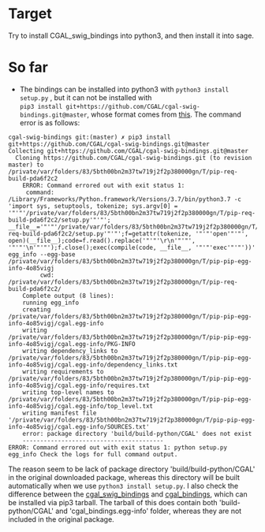 # Target

Try to install CGAL_swig_bindings into python3, and then install it into sage.

# So far

- The bindings can be installed into python3 with ```python3 install setup.py``` , but it can not be installed with \
```pip3 install git+https://github.com/CGAL/cgal-swig-bindings.git@master```, whose format comes from [this](https://stackoverflow.com/questions/20101834/pip-install-from-git-repo-branch). The command error is as follows:
```
cgal-swig-bindings git:(master) ✗ pip3 install git+https://github.com/CGAL/cgal-swig-bindings.git@master
Collecting git+https://github.com/CGAL/cgal-swig-bindings.git@master
  Cloning https://github.com/CGAL/cgal-swig-bindings.git (to revision master) to /private/var/folders/83/5bth00bn2m37tw719j2f2p380000gn/T/pip-req-build-pda6f2c2
    ERROR: Command errored out with exit status 1:
     command: /Library/Frameworks/Python.framework/Versions/3.7/bin/python3.7 -c 'import sys, setuptools, tokenize; sys.argv[0] = '"'"'/private/var/folders/83/5bth00bn2m37tw719j2f2p380000gn/T/pip-req-build-pda6f2c2/setup.py'"'"'; __file__='"'"'/private/var/folders/83/5bth00bn2m37tw719j2f2p380000gn/T/pip-req-build-pda6f2c2/setup.py'"'"';f=getattr(tokenize, '"'"'open'"'"', open)(__file__);code=f.read().replace('"'"'\r\n'"'"', '"'"'\n'"'"');f.close();exec(compile(code, __file__, '"'"'exec'"'"'))' egg_info --egg-base /private/var/folders/83/5bth00bn2m37tw719j2f2p380000gn/T/pip-pip-egg-info-4o85vigj
         cwd: /private/var/folders/83/5bth00bn2m37tw719j2f2p380000gn/T/pip-req-build-pda6f2c2/
    Complete output (8 lines):
    running egg_info
    creating /private/var/folders/83/5bth00bn2m37tw719j2f2p380000gn/T/pip-pip-egg-info-4o85vigj/cgal.egg-info
    writing /private/var/folders/83/5bth00bn2m37tw719j2f2p380000gn/T/pip-pip-egg-info-4o85vigj/cgal.egg-info/PKG-INFO
    writing dependency_links to /private/var/folders/83/5bth00bn2m37tw719j2f2p380000gn/T/pip-pip-egg-info-4o85vigj/cgal.egg-info/dependency_links.txt
    writing requirements to /private/var/folders/83/5bth00bn2m37tw719j2f2p380000gn/T/pip-pip-egg-info-4o85vigj/cgal.egg-info/requires.txt
    writing top-level names to /private/var/folders/83/5bth00bn2m37tw719j2f2p380000gn/T/pip-pip-egg-info-4o85vigj/cgal.egg-info/top_level.txt
    writing manifest file '/private/var/folders/83/5bth00bn2m37tw719j2f2p380000gn/T/pip-pip-egg-info-4o85vigj/cgal.egg-info/SOURCES.txt'
    error: package directory 'build/build-python/CGAL' does not exist
    ----------------------------------------
ERROR: Command errored out with exit status 1: python setup.py egg_info Check the logs for full command output.
```

The reason seem to be lack of package directory 'build/build-python/CGAL' in the original downloaded package, whereas this directory will be built automatically when we use ```python3 install setup.py```. I also check the difference between the [cgal_swig_bindings](https://github.com/CGAL/cgal-swig-bindings) and [cgal_bindings](https://pypi.org/project/cgal-bindings/#files), which can be installed via pip3 tarball. The tarball of this does contain both 'build-python/CGAL' and 'cgal_bindings.egg-info' folder, whereas they are not included in the original package.



